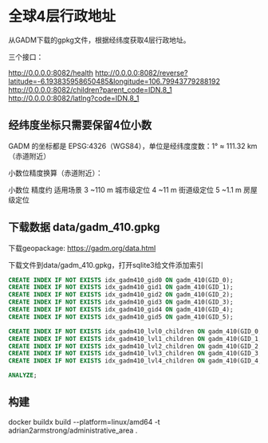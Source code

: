 # 全球4层行政地址

从GADM下载的gpkg文件，根据经纬度获取4层行政地址。

三个接口：

http://0.0.0.0:8082/health
http://0.0.0.0:8082/reverse?latitude=-6.193835958650485&longitude=106.79943779288192
http://0.0.0.0:8082/children?parent_code=IDN.8_1
http://0.0.0.0:8082/latlng?code=IDN.8_1

## 经纬度坐标只需要保留4位小数

GADM 的坐标都是 EPSG:4326（WGS84），单位是经纬度度数：1° ≈ 111.32 km（赤道附近）

小数位精度换算（赤道附近）：

小数位	精度约	适用场景
3	~110 m	城市级定位
4	~11 m	街道级定位
5	~1.1 m	房屋级定位


## 下载数据 data/gadm_410.gpkg


下载geopackage: https://gadm.org/data.html

下载文件到data/gadm_410.gpkg，打开sqlite3给文件添加索引

```sql
CREATE INDEX IF NOT EXISTS idx_gadm410_gid0 ON gadm_410(GID_0);
CREATE INDEX IF NOT EXISTS idx_gadm410_gid1 ON gadm_410(GID_1);
CREATE INDEX IF NOT EXISTS idx_gadm410_gid2 ON gadm_410(GID_2);
CREATE INDEX IF NOT EXISTS idx_gadm410_gid3 ON gadm_410(GID_3);
CREATE INDEX IF NOT EXISTS idx_gadm410_gid4 ON gadm_410(GID_4);
CREATE INDEX IF NOT EXISTS idx_gadm410_gid5 ON gadm_410(GID_5);

CREATE INDEX IF NOT EXISTS idx_gadm410_lvl0_children ON gadm_410(GID_0, GID_1, NAME_1);
CREATE INDEX IF NOT EXISTS idx_gadm410_lvl1_children ON gadm_410(GID_1, GID_2, NAME_2);
CREATE INDEX IF NOT EXISTS idx_gadm410_lvl2_children ON gadm_410(GID_2, GID_3, NAME_3);
CREATE INDEX IF NOT EXISTS idx_gadm410_lvl3_children ON gadm_410(GID_3, GID_4, NAME_4);
CREATE INDEX IF NOT EXISTS idx_gadm410_lvl4_children ON gadm_410(GID_4, GID_5, NAME_5);

ANALYZE;
```

## 构建

docker buildx build --platform=linux/amd64  -t adrian2armstrong/administrative_area .